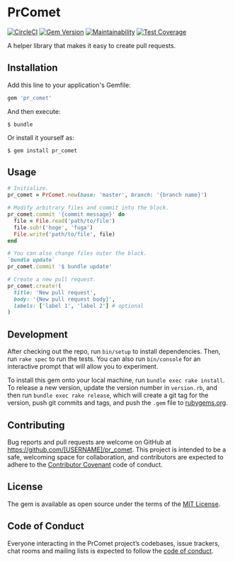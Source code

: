 # PrComet

[![CircleCI](https://circleci.com/gh/ryz310/pr_comet.svg?style=svg)](https://circleci.com/gh/ryz310/pr_comet) [![Gem Version](https://badge.fury.io/rb/pr_comet.svg)](https://badge.fury.io/rb/pr_comet) [![Maintainability](https://api.codeclimate.com/v1/badges/962618c106a548ed762b/maintainability)](https://codeclimate.com/github/ryz310/pr_comet/maintainability) [![Test Coverage](https://api.codeclimate.com/v1/badges/962618c106a548ed762b/test_coverage)](https://codeclimate.com/github/ryz310/pr_comet/test_coverage)

A helper library that makes it easy to create pull requests.

## Installation

Add this line to your application's Gemfile:

```ruby
gem 'pr_comet'
```

And then execute:

    $ bundle

Or install it yourself as:

    $ gem install pr_comet

## Usage

```ruby
# Initialize.
pr_comet = PrComet.new(base: 'master', branch: '{branch name}')

# Modify arbitrary files and commit into the block.
pr_comet.commit '{commit message}' do
  file = File.read('path/to/file')
  file.sub!('hoge', 'fuga')
  File.write('path/to/file', file)
end

# You can also change files outer the block.
`bundle update`
pr_comet.commit '$ bundle update'

# Create a new pull request.
pr_comet.create!(
  title: 'New pull request',
  body: '{New pull request body}',
  labels: ['label 1', 'label 2'] # optional
)
```

## Development

After checking out the repo, run `bin/setup` to install dependencies. Then, run `rake spec` to run the tests. You can also run `bin/console` for an interactive prompt that will allow you to experiment.

To install this gem onto your local machine, run `bundle exec rake install`. To release a new version, update the version number in `version.rb`, and then run `bundle exec rake release`, which will create a git tag for the version, push git commits and tags, and push the `.gem` file to [rubygems.org](https://rubygems.org).

## Contributing

Bug reports and pull requests are welcome on GitHub at https://github.com/[USERNAME]/pr_comet. This project is intended to be a safe, welcoming space for collaboration, and contributors are expected to adhere to the [Contributor Covenant](http://contributor-covenant.org) code of conduct.

## License

The gem is available as open source under the terms of the [MIT License](https://opensource.org/licenses/MIT).

## Code of Conduct

Everyone interacting in the PrComet project’s codebases, issue trackers, chat rooms and mailing lists is expected to follow the [code of conduct](https://github.com/[USERNAME]/pr_comet/blob/master/CODE_OF_CONDUCT.md).
